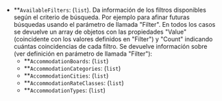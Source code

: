 ﻿- **``AvailableFilters``: (``list``). Da información de los filtros disponibles según el criterio de búsqueda. Por ejemplo para afinar futuras búsquedas usando el parámetro de llamada "Filter". En todos los casos se devuelve un array de objetos con las propiedades "Value" (coincidente con los valores definidos en "Filter") y "Count" indicando cuántas coincidencias de cada filtro. Se devuelve información sobre (ver definición en parámetro de llamada "Filter"):
    -  **``AccommodationBoards``: (``list``)
    -  **``AccommodationCategories``: (``list``)
    -  **``AccommodationCities``: (``list``)
    -  **``AccommodationRateClasses``: (``list``)
    -  **``AccommodationTypes``: (``list``)